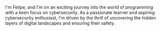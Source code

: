 I'm Felipe, and I'm on an exciting journey into the world of programming with a keen focus on cybersecurity. As a passionate learner and aspiring cybersecurity enthusiast, I'm driven by the thrill of uncovering the hidden layers of digital landscapes and ensuring their safety.
